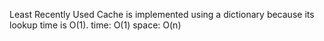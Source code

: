 Least Recently Used Cache is implemented using a dictionary because its lookup time is O(1).
time: O(1)
space: O(n)
